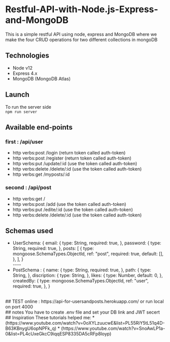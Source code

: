# Restful-API-with-Node.js-Express-and-MongoDB
This is a simple restful API using node, express and MongoDB where we make the four CRUD operations for two different collections in mongoDB 
## Technologies
* Node v12
* Express 4.x
* MongoDB (MongoDB Atlas)

## Launch
To run the server side<br />
`npm run server`<br />
## Available end-points
### first : /api/user<br />
* http verbs:post     /login       (return token called auth-token)
* http verbs:post     /register     (return token called auth-token)
* http verbs:put     /update/:id     (use the token called auth-token)
* http verbs:delete     /delete/:id     (use the token called auth-token)
* http verbs:get     /myposts/:id<br />

### second : /api/post<br />
* http verbs:get     /
* http verbs:post     /add     (use the token called auth-token)
* http verbs:put     /edite/:id     (use the token called auth-token)
* http verbs:delete     /delete/:id     (use the token called auth-token)<br />
## Schemas used 
* UserSchema: {
  email: {
    type: String,
    required: true,
  },
  password: {
    type: String,
    required: true,
  },
  posts: [
    {
      type: mongoose.SchemaTypes.ObjectId,
      ref: "post",
      required: true,
      default: [],
    },
  ],
}
<br />----
* PostSchema : {
  name: {
    type: String,
    required: true,
  },
  path: {
    type: String,
  },
  discription: {
    type: String,
  },
  likes: {
    type: Number,
    default: 0,
  },
  createdBy: {
    type: mongoose.SchemaTypes.ObjectId,
    ref: "user",
    required: true,
  },
}
<br />
## TEST
online : https://api-for-usersandposts.herokuapp.com/
or run local on port 4000
<br />
## notes
You have to create .env file and set your DB link and JWT secert 
## Inspiration
These tutorials helped me:
* (https://www.youtube.com/watch?v=0oXYLzuucwE&list=PL55RiY5tL51q4D-B63KBnygU6opNPFk_q)
* (https://www.youtube.com/watch?v=SnoAwLP1a-0&list=PL4cUxeGkcC9iqqESP8335DA5cRFp8loyp)

